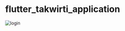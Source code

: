 # flutter_takwirti_application
![login](https://github.com/MohammedAllii/Takwirty_mobile_app/assets/58521599/8d6bd70c-1cc6-476b-8c2b-2835e5a4459c)

